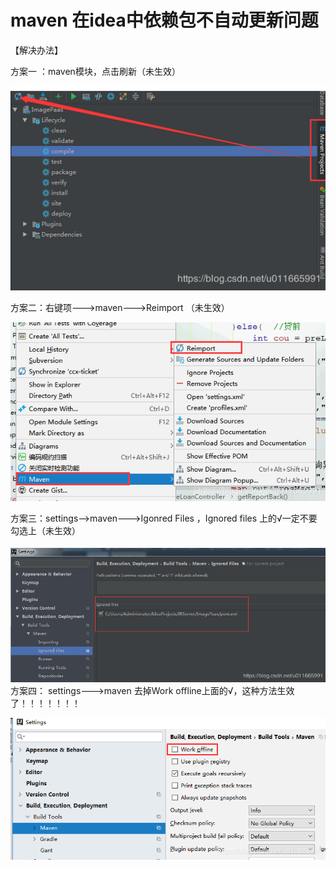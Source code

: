 # maven 在idea中依赖包不自动更新问题

【解决办法】

方案一 ：maven模块，点击刷新（未生效）

![](/assets/20190428150523444.png)

方案二：右键项---&gt;maven---&gt;Reimport （未生效）

![](/assets/2019042815025446.png)

方案三：settings--&gt;maven---&gt;Igonred Files ，Ignored files 上的√一定不要勾选上（未生效）

![](/assets/20190428150710315.png)方案四： settings---&gt;maven 去掉Work offline上面的√，这种方法生效了！！！！！！！

![](/assets/20190428150926516.png)








